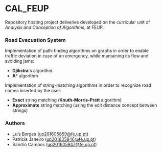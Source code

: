 # CAL_FEUP

Repository hosting project deliveries developed on the curricular unit of *Analysis and Conception of Algorithms*, at FEUP.


### Road Evacuation System
Implementation of path-finding algorithms on graphs in order to enable traffic deviation in case of an emergency, while mantaining its flow and avoiding jams:
- **Djikstra**'s algorithm
- **A*** algorithm

Implementation of string-matching algorithms in order to recognize road names inserted by the user:
- **Exact** string matching (**Knuth-Morris-Pratt** algorithm)
- **Approximate** string matching (using the edit distance concept between strings)


### Authors
- Luís Borges (up201605859@fe.up.pt)
- Patrícia Janeiro (up201605946@fe.up.pt)
- Sandro Campos (up201605947@fe.up.pt)